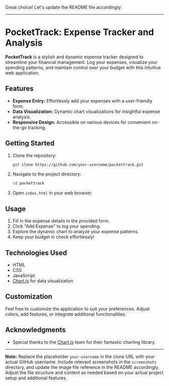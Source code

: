 Great choice! Let's update the README file accordingly:

---

# PocketTrack: Expense Tracker and Analysis

**PocketTrack** is a stylish and dynamic expense tracker designed to streamline your financial management. Log your expenses, visualize your spending patterns, and maintain control over your budget with this intuitive web application.

## Features

- **Expense Entry:** Effortlessly add your expenses with a user-friendly form.
- **Data Visualization:** Dynamic chart visualizations for insightful expense analysis.
- **Responsive Design:** Accessible on various devices for convenient on-the-go tracking.

## Getting Started

1. Clone the repository:

   ```bash
   git clone https://github.com/your-username/pockettrack.git
   ```

2. Navigate to the project directory:

   ```bash
   cd pockettrack
   ```

3. Open `index.html` in your web browser.

## Usage

1. Fill in the expense details in the provided form.
2. Click "Add Expense" to log your spending.
3. Explore the dynamic chart to analyze your expense patterns.
4. Keep your budget in check effortlessly!

## Technologies Used

- HTML
- CSS
- JavaScript
- [Chart.js](https://www.chartjs.org/) for data visualization

## Customization

Feel free to customize the application to suit your preferences. Adjust colors, add features, or integrate additional functionalities.

## Acknowledgments

- Special thanks to the [Chart.js](https://www.chartjs.org/) team for their fantastic charting library.

---

**Note:** Replace the placeholder `your-username` in the clone URL with your actual GitHub username. Include relevant screenshots in the `screenshots` directory, and update the image file reference in the README accordingly. Adjust the file structure and content as needed based on your actual project setup and additional features.
